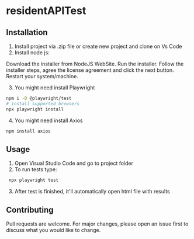 # residentAPITest

## Installation
1. Install project via .zip file or create new project and clone on Vs Code
2. Install node js: 

Download the installer from NodeJS WebSite.
Run the installer.
Follow the installer steps, agree the license agreement and click the next button.
Restart your system/machine.

3. You might need install Playwright
```bash
npm i -D @playwright/test
# install supported browsers
npx playwright install
```
4. You might need install Axios
```bash
npm install axios
```

## Usage
1. Open Visual Studio Code and go to project folder
2. To run tests type: 
```bash
 npx playwright test
```
3. After test is finished, it'll automatically open html file with results

## Contributing
Pull requests are welcome. For major changes, please open an issue first to discuss what you would like to change.

